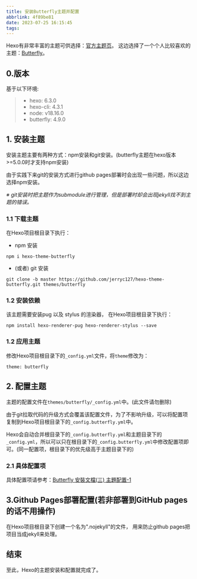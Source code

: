 ```yaml
---
title: 安装Butterfly主题并配置
abbrlink: 4f89be81
date: 2023-07-25 16:15:45
tags:
---
```


Hexo有非常丰富的主题可供选择：[官方主题页](https://hexo.io/themes/)。
这边选择了一个个人比较喜欢的主题：[Butterfly](https://github.com/jerryc127/hexo-theme-butterfly)。

## 0.版本
基于以下环境:

> - hexo: 6.3.0
> - hexo-cli: 4.3.1
> - node: v18.16.0
> - butterfly: 4.9.0

## 1. 安装主题
安装主题主要有两种方式：npm安装和git安装。(butterfly主题在hexo版本>=5.0.0时才支持npm安装)

由于实践下来git的安装方式进行github pages部署时会出现一些问题，所以这边选择npm安装。

 *※ git安装时把主题作为submodule进行管理，但是部署时却会出现jekyll找不到主题的错误。*

### 1.1 下载主题
在Hexo项目根目录下执行：
- npm 安装
```
npm i hexo-theme-butterfly
```
- (或者) git 安装
```
git clone -b master https://github.com/jerryc127/hexo-theme-butterfly.git themes/butterfly
```

### 1.2 安装依赖
该主题需要安装pug 以及 stylus 的渲染器，
在Hexo项目根目录下执行：
```
npm install hexo-renderer-pug hexo-renderer-stylus --save
```

### 1.2 应用主题
修改Hexo项目根目录下的`_config.yml`文件，将`theme`修改为：
```
theme: butterfly
```

## 2. 配置主题
主题的配置文件在`themes/butterfly/_config.yml`中。(此文件请勿删除)

由于git拉取代码的升级方式会覆盖该配置文件，为了不影响升级，可以将配置项复制到Hexo项目根目录下的`_config.butterfly.yml`中。

Hexo会自动合并根目录下的`_config.butterfly.yml`和主题目录下的`_config.yml`，所以可以只在根目录下的`_config.butterfly.yml`中修改配置项即可。(同一配置项，根目录下的优先级高于主题目录下的)

### 2.1 具体配置项
具体配置项请参考：[Butterfly 安裝文檔(三) 主題配置-1](https://butterfly.js.org/posts/4aa8abbe/)


## 3.Github Pages部署配置(若非部署到GitHub pages的话不用操作)
在Hexo项目根目录下创建一个名为".nojekyll"的文件，
用来防止github pages把项目当成jekyll来处理。


## 结束

至此，Hexo的主题安装和配置就完成了。




